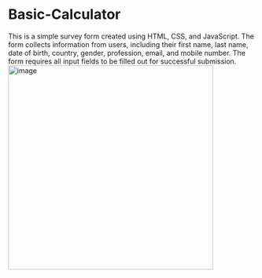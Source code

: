 # Basic-Calculator

This is a simple survey form created using HTML, CSS, and JavaScript. The form collects information from users, including their first name, last name, date of birth, country, gender, profession, email, and mobile number. The form requires all input fields to be filled out for successful submission.
<img width="416" alt="image" src="https://github.com/VeluthurlaJyothiswarareddy/Basic-Calculator/assets/94181086/b49003c5-b24b-4ea0-818f-b36db8a4fb2e">
